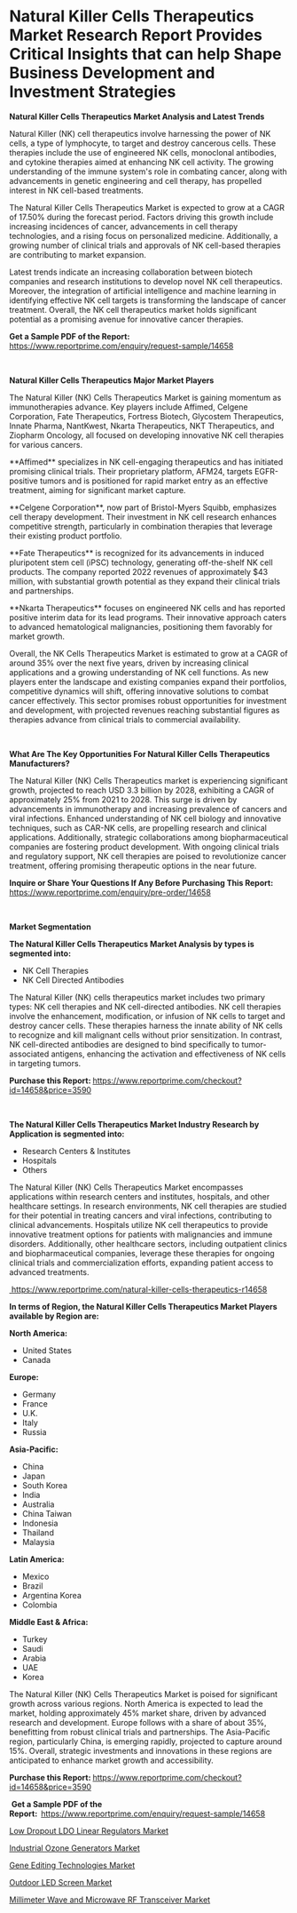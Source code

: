 <p><h1>Natural Killer Cells Therapeutics Market Research Report Provides Critical Insights that can help Shape Business Development and Investment Strategies</h1></p><p><strong>Natural Killer Cells Therapeutics Market Analysis and Latest Trends</strong></p>
<p><p>Natural Killer (NK) cell therapeutics involve harnessing the power of NK cells, a type of lymphocyte, to target and destroy cancerous cells. These therapies include the use of engineered NK cells, monoclonal antibodies, and cytokine therapies aimed at enhancing NK cell activity. The growing understanding of the immune system's role in combating cancer, along with advancements in genetic engineering and cell therapy, has propelled interest in NK cell-based treatments.</p><p>The Natural Killer Cells Therapeutics Market is expected to grow at a CAGR of 17.50% during the forecast period. Factors driving this growth include increasing incidences of cancer, advancements in cell therapy technologies, and a rising focus on personalized medicine. Additionally, a growing number of clinical trials and approvals of NK cell-based therapies are contributing to market expansion. </p><p>Latest trends indicate an increasing collaboration between biotech companies and research institutions to develop novel NK cell therapeutics. Moreover, the integration of artificial intelligence and machine learning in identifying effective NK cell targets is transforming the landscape of cancer treatment. Overall, the NK cell therapeutics market holds significant potential as a promising avenue for innovative cancer therapies.</p></p>
<p><strong>Get a Sample PDF of the Report:&nbsp;</strong> <a href="https://www.reportprime.com/enquiry/request-sample/14658?utm_campaign=24&utm_medium=2&utm_source=Github&utm_content=ia&utm_term=02102024&utm_id=natural-killer-cells-therapeutics">https://www.reportprime.com/enquiry/request-sample/14658</a></p>
<p>&nbsp;</p>
<p><strong>Natural Killer Cells Therapeutics Major Market Players</strong></p>
<p><p>The Natural Killer (NK) Cells Therapeutics Market is gaining momentum as immunotherapies advance. Key players include Affimed, Celgene Corporation, Fate Therapeutics, Fortress Biotech, Glycostem Therapeutics, Innate Pharma, NantKwest, Nkarta Therapeutics, NKT Therapeutics, and Ziopharm Oncology, all focused on developing innovative NK cell therapies for various cancers.</p><p>**Affimed** specializes in NK cell-engaging therapeutics and has initiated promising clinical trials. Their proprietary platform, AFM24, targets EGFR-positive tumors and is positioned for rapid market entry as an effective treatment, aiming for significant market capture.</p><p>**Celgene Corporation**, now part of Bristol-Myers Squibb, emphasizes cell therapy development. Their investment in NK cell research enhances competitive strength, particularly in combination therapies that leverage their existing product portfolio.</p><p>**Fate Therapeutics** is recognized for its advancements in induced pluripotent stem cell (iPSC) technology, generating off-the-shelf NK cell products. The company reported 2022 revenues of approximately $43 million, with substantial growth potential as they expand their clinical trials and partnerships.</p><p>**Nkarta Therapeutics** focuses on engineered NK cells and has reported positive interim data for its lead programs. Their innovative approach caters to advanced hematological malignancies, positioning them favorably for market growth.</p><p>Overall, the NK Cells Therapeutics Market is estimated to grow at a CAGR of around 35% over the next five years, driven by increasing clinical applications and a growing understanding of NK cell functions. As new players enter the landscape and existing companies expand their portfolios, competitive dynamics will shift, offering innovative solutions to combat cancer effectively. This sector promises robust opportunities for investment and development, with projected revenues reaching substantial figures as therapies advance from clinical trials to commercial availability.</p></p>
<p>&nbsp;</p>
<p><strong>What Are The Key Opportunities For Natural Killer Cells Therapeutics Manufacturers?</strong></p>
<p><p>The Natural Killer (NK) Cells Therapeutics market is experiencing significant growth, projected to reach USD 3.3 billion by 2028, exhibiting a CAGR of approximately 25% from 2021 to 2028. This surge is driven by advancements in immunotherapy and increasing prevalence of cancers and viral infections. Enhanced understanding of NK cell biology and innovative techniques, such as CAR-NK cells, are propelling research and clinical applications. Additionally, strategic collaborations among biopharmaceutical companies are fostering product development. With ongoing clinical trials and regulatory support, NK cell therapies are poised to revolutionize cancer treatment, offering promising therapeutic options in the near future.</p></p>
<p><strong>Inquire or Share Your Questions If Any Before Purchasing This Report:</strong> <a href="https://www.reportprime.com/enquiry/pre-order/14658?utm_campaign=24&utm_medium=2&utm_source=Github&utm_content=ia&utm_term=02102024&utm_id=natural-killer-cells-therapeutics">https://www.reportprime.com/enquiry/pre-order/14658</a></p>
<p>&nbsp;</p>
<p><strong>Market Segmentation</strong></p>
<p><strong>The Natural Killer Cells Therapeutics Market Analysis by types is segmented into:</strong></p>
<p><ul><li>NK Cell Therapies</li><li>NK Cell Directed Antibodies</li></ul></p>
<p><p>The Natural Killer (NK) cells therapeutics market includes two primary types: NK cell therapies and NK cell-directed antibodies. NK cell therapies involve the enhancement, modification, or infusion of NK cells to target and destroy cancer cells. These therapies harness the innate ability of NK cells to recognize and kill malignant cells without prior sensitization. In contrast, NK cell-directed antibodies are designed to bind specifically to tumor-associated antigens, enhancing the activation and effectiveness of NK cells in targeting tumors.</p></p>
<p><strong>Purchase this Report:&nbsp;</strong><a href="https://www.reportprime.com/checkout?id=14658&price=3590&utm_campaign=24&utm_medium=2&utm_source=Github&utm_content=ia&utm_term=02102024&utm_id=natural-killer-cells-therapeutics">https://www.reportprime.com/checkout?id=14658&price=3590</a></p>
<p>&nbsp;</p>
<p><strong>The Natural Killer Cells Therapeutics Market Industry Research by Application is segmented into:</strong></p>
<p><ul><li>Research Centers & Institutes</li><li>Hospitals</li><li>Others</li></ul></p>
<p><p>The Natural Killer (NK) Cells Therapeutics Market encompasses applications within research centers and institutes, hospitals, and other healthcare settings. In research environments, NK cell therapies are studied for their potential in treating cancers and viral infections, contributing to clinical advancements. Hospitals utilize NK cell therapeutics to provide innovative treatment options for patients with malignancies and immune disorders. Additionally, other healthcare sectors, including outpatient clinics and biopharmaceutical companies, leverage these therapies for ongoing clinical trials and commercialization efforts, expanding patient access to advanced treatments.</p></p>
<p><a href="https://www.reportprime.com/natural-killer-cells-therapeutics-r14658?utm_campaign=24&utm_medium=2&utm_source=Github&utm_content=ia&utm_term=02102024&utm_id=natural-killer-cells-therapeutics">&nbsp;https://www.reportprime.com/natural-killer-cells-therapeutics-r14658</a></p>
<p><strong>In terms of Region, the Natural Killer Cells Therapeutics Market Players available by Region are:</strong></p>
<p>
    <p> <strong> North America: </strong>
        <ul>
            <li>United States</li>
            <li>Canada</li>
        </ul>
        </p> 
    <p> <strong> Europe: </strong>
        <ul>
            <li>Germany</li>
            <li>France</li>
            <li>U.K.</li>
            <li>Italy</li>
            <li>Russia</li>
        </ul>
        </p> 
    <p> <strong> Asia-Pacific: </strong>
        <ul>
            <li>China</li>
            <li>Japan</li>
            <li>South Korea</li>
            <li>India</li>
            <li>Australia</li>
            <li>China Taiwan</li>
            <li>Indonesia</li>
            <li>Thailand</li>
            <li>Malaysia</li>
        </ul>
        </p> 
    <p> <strong> Latin America: </strong>
        <ul>
            <li>Mexico</li>
            <li>Brazil</li>
            <li>Argentina Korea</li>
            <li>Colombia</li>
        </ul>
        </p> 
    <p> <strong> Middle East & Africa: </strong>
        <ul>
            <li>Turkey</li>
            <li>Saudi</li>
            <li>Arabia</li>
            <li>UAE</li>
            <li>Korea</li>
        </ul>
    </p>
    </p>
<p><p>The Natural Killer (NK) Cells Therapeutics Market is poised for significant growth across various regions. North America is expected to lead the market, holding approximately 45% market share, driven by advanced research and development. Europe follows with a share of about 35%, benefitting from robust clinical trials and partnerships. The Asia-Pacific region, particularly China, is emerging rapidly, projected to capture around 15%. Overall, strategic investments and innovations in these regions are anticipated to enhance market growth and accessibility.</p></p>
<p><strong>Purchase this Report: </strong><a href="https://www.reportprime.com/checkout?id=14658&price=3590&utm_campaign=24&utm_medium=2&utm_source=Github&utm_content=ia&utm_term=02102024&utm_id=natural-killer-cells-therapeutics">https://www.reportprime.com/checkout?id=14658&price=3590</a></p>
<p>&nbsp;<strong>Get a Sample PDF of the Report:&nbsp;&nbsp;</strong><a href="https://www.reportprime.com/enquiry/request-sample/14658?utm_campaign=24&utm_medium=2&utm_source=Github&utm_content=ia&utm_term=02102024&utm_id=natural-killer-cells-therapeutics">https://www.reportprime.com/enquiry/request-sample/14658</a></p>
<p><strong></strong></p>
<p><p><a href="https://issuu.com/reportprime-2/docs/low-dropout-ldo-linear-regulators-m_82ac3c85a41a69?utm_campaign=24&utm_medium=2&utm_source=Github&utm_content=ia&utm_term=02102024&utm_id=natural-killer-cells-therapeutics">Low Dropout LDO Linear Regulators Market</a></p><p><a href="https://www.linkedin.com/pulse/driving-forces-global-industrial-ozone-generators-market-trends-rsmjc?utm_campaign=24&utm_medium=2&utm_source=Github&utm_content=ia&utm_term=02102024&utm_id=natural-killer-cells-therapeutics">Industrial Ozone Generators Market</a></p><p><a href="https://github.com/SanjidaMahmud81/Market-Research-Report-List-1/blob/main/gene-editing-technologies-market.md?utm_campaign=24&utm_medium=2&utm_source=Github&utm_content=ia&utm_term=02102024&utm_id=natural-killer-cells-therapeutics">Gene Editing Technologies Market</a></p><p><a href="https://www.linkedin.com/pulse/market-insights-global-outdoor-led-screen-forecast-innovation-tdpxc?utm_campaign=24&utm_medium=2&utm_source=Github&utm_content=ia&utm_term=02102024&utm_id=natural-killer-cells-therapeutics">Outdoor LED Screen Market</a></p><p><a href="https://issuu.com/reportprime-2/docs/millimeter-wave-and-microwave-rf-tr_e07039841367db?utm_campaign=24&utm_medium=2&utm_source=Github&utm_content=ia&utm_term=02102024&utm_id=natural-killer-cells-therapeutics">Millimeter Wave and Microwave RF Transceiver Market</a></p></p>